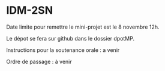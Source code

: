 # IDM-2SN

Date limite pour remettre le mini-projet est le 8 novembre 12h. 

Le dépot se fera sur github dans le dossier dpotMP. 

Instructions pour la soutenance orale : a venir

Ordre de passage : à venir 
